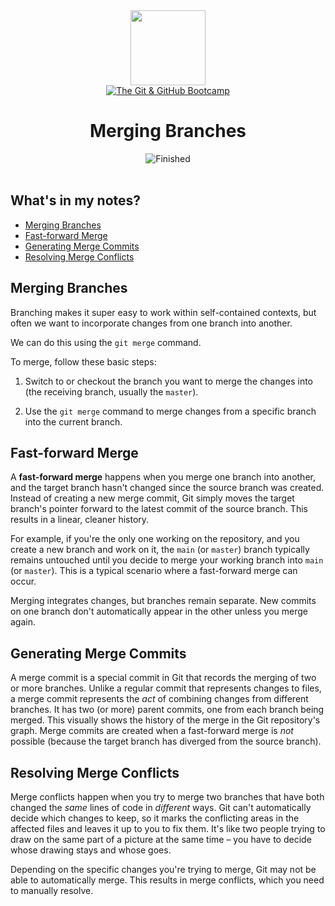 
<div>
<div id="icon" align="center">
<img src="https://media3.giphy.com/media/v1.Y2lkPTc5MGI3NjExM3ZseHp6MDVnZTRheGNndnJ4eXlmYTI0ZHhidnY0b2R4MnU1enRlbSZlcD12MV9pbnRlcm5hbF9naWZfYnlfaWQmY3Q9cw/JWy2zBSXQ55W5Jh00D/giphy.gif" width="120"/>
</div>
<div id="title" align="center">
<a href="https://www.udemy.com/course/git-and-github-bootcamp/">
<img src="https://img.shields.io/badge/The_Git_&amp;_GitHub_Bootcamp-white?logo=udemy&style=for-the-badge&color=D2CBCB" alt="The Git &amp; GitHub Bootcamp" />
</a>
<h1>Merging Branches</h1>
</div>
</div>

<div align="center">
<img src="https://img.shields.io/badge/Finished-2025--02--01-white?labelColor=2A6041&color=B6EFD4" alt="Finished" />
<br />
<br />
</div>

## What's in my notes?

- [Merging Branches](#merging-branches)
- [Fast-forward Merge](#fast-forward-merge)
- [Generating Merge Commits](#generating-merge-commits)
- [Resolving Merge Conflicts](#resolving-merge-conflicts)

## Merging Branches

Branching makes it super easy to work within self-contained contexts, but often we want to incorporate changes from one branch into another.

We can do this using the `git merge` command.

To merge, follow these basic steps:

1. Switch to or checkout the branch you want to merge the changes into (the receiving branch, usually the `master`).

2. Use the `git merge` command to merge changes from a specific branch into the current branch.

## Fast-forward Merge

A **fast-forward merge** happens when you merge one branch into another, and the target branch hasn't changed since the source branch was created. Instead of creating a new merge commit, Git simply moves the target branch's pointer forward to the latest commit of the source branch. This results in a linear, cleaner history.

For example, if you're the only one working on the repository, and you create a new branch and work on it, the `main` (or `master`) branch typically remains untouched until you decide to merge your working branch into `main` (or `master`). This is a typical scenario where a fast-forward merge can occur.

Merging integrates changes, but branches remain separate. New commits on one branch don't automatically appear in the other unless you merge again.

## Generating Merge Commits

A merge commit is a special commit in Git that records the merging of two or more branches. Unlike a regular commit that represents changes to files, a merge commit represents the _act_ of combining changes from different branches. It has two (or more) parent commits, one from each branch being merged. This visually shows the history of the merge in the Git repository's graph. Merge commits are created when a fast-forward merge is _not_ possible (because the target branch has diverged from the source branch).

## Resolving Merge Conflicts

Merge conflicts happen when you try to merge two branches that have both changed the _same_ lines of code in _different_ ways. Git can't automatically decide which changes to keep, so it marks the conflicting areas in the affected files and leaves it up to you to fix them. It's like two people trying to draw on the same part of a picture at the same time – you have to decide whose drawing stays and whose goes.

Depending on the specific changes you're trying to merge, Git may not be able to automatically merge. This results in merge conflicts, which you need to manually resolve.

